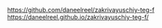 https://github.com/daneelreel/zakrivayuschiy-teg-f
https://daneelreel.github.io/zakrivayuschiy-teg-f/